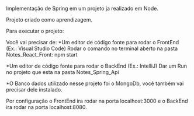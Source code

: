 Implementação de Spring em um projeto ja realizado em Node.

Projeto criado como aprendizagem.

Para executar o projeto:

Você vai precisar de:
*Um editor de código fonte para rodar o FrontEnd (Ex.: Visual Studio Code)
Rodar o comando no terminal aberto na pasta Notes_React_Front: npm start

*Um editor de código fonte para rodar o BackEnd (Ex.: IntelliJ)
Dar um Run no projeto que esta na pasta Notes_Spring_Api

*O Banco dados utilizado nesse projeto foi o MongoDb, você também vai precisar dele instalado.

Por configuração o FrontEnd ira rodar na porta localhost:3000 e o BackEnd ira rodar na porta localhost:8080.
